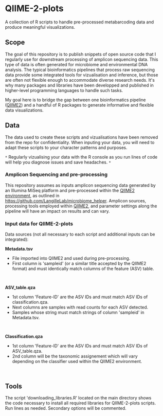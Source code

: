 # QIIME-2-plots
A collection of R scripts to handle pre-processed metabarcoding data and produce meaningful visualizations.
<br>

## Scope
The goal of this repository is to publish snippets of open source code that I regularly use for downstream processing of amplicon sequencing data. This type of data is often generated for microbiome and environmental DNA analysis. The typical bioinformatics pipelines that process raw sequencing data provide some integrated tools for vizualisation and inference, but those are often not flexible enough to accommodate diverse research needs. It's why many packages and libraries have been developped and published in higher-level programming languages to handle such tasks. 
<br>

My goal here is to bridge the gap between one bioinformatics pipeline ([QIIME2](https://qiime2.org/)) and a handful of R packages to generate informative and flexible data visualizations. 
<br>

## Data
The data used to create these scripts and vizualisations have been removed from the repo for confidentiality. When inputing your data, you will need to adapt these scripts to your character patterns and purposes. 
<br>

`*` Regularly vizualising your data with the R console as you run lines of code will help you diagnose issues and save headaches. `*`
<br>

### Amplicon Sequencing and pre-processing
This repository assumes as inputs amplicon sequencing data generated by an Illumina MiSeq platform and pre-processed within the [QIIME2 environment](https://qiime2.org/), as outlined in https://github.com/LangilleLab/microbiome_helper. Amplicon sources, processing tools employed within [QIIME2](https://qiime2.org/), and parameter settings along the pipeline will have an impact on results and can vary. 
<br>

### Input data for QIIME-2-plots
Data sources (not all necessary to each script and additional inputs can be integrated):
<br>

**Metadata.tsv**
* File imported into QIIME2 and used during pre-processing. <br>
* First column is 'sampleid' (or a similar title accepted by the QIIME2 format) and must identically match columns of the feature (ASV) table. <br>
<br>

**ASV_table.qza**
* 1st column 'Feature-ID' are the ASV IDs and must match ASV IDs of classification.qza.<br>
* Next columns are samples with read counts for each ASV detected. <br>
* Samples whose string must match strings of column 'sampleid' in Metadata.tsv.<br>
<br>

**Classification.qza**
* 1st column 'Feature-ID' are the ASV IDs and must match ASV IDs of ASV_table.qza.<br> 
* 2nd column will be the taxonomic assignement which will vary depending on the classifier used within the QIIME2 environment. <br>
<br>

## Tools
The script 'downloading_libraries.R' located on the main directory shows the code necessary to install all required libraries for QIIME-2-plots scripts. Run lines as needed. Secondary options will be commented.
